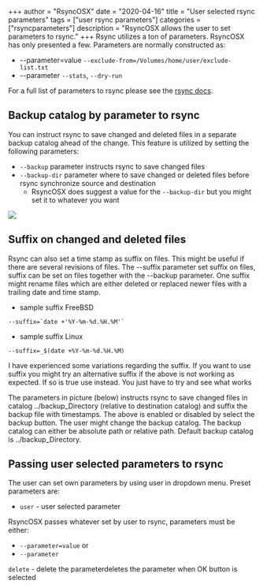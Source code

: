 +++
author = "RsyncOSX"
date = "2020-04-16"
title =  "User selected rsync parameters"
tags = ["user rsync parameters"]
categories = ["rsyncparameters"]
description = "RsyncOSX allows the user to set parameters to rsync."
+++
Rsync utilizes a ton of parameters. RsyncOSX has only presented a few. Parameters are normally constructed as:

- --parameter=value `--exclude-from=/Volumes/home/user/exclude-list.txt`
- --parameter `--stats`, `--dry-run`

For a full list of parameters to rsync please see the [rsync docs](https://download.samba.org/pub/rsync/rsync.html).

## Backup catalog by parameter to rsync

You can instruct rsync to save changed and deleted files in a separate backup catalog ahead of the change. This feature is utilized by setting the following parameters:

- `--backup` parameter instructs rsync to save changed files
- `--backup-dir` parameter where to save changed or deleted files before rsync synchronize source and destination
	- RsyncOSX does suggest a value for the `--backup-dir` but you might set it to whatever you want

![](/images/RsyncOSX/master/rsync/rsync.png)

## Suffix on changed and deleted files

Rsync can also set a time stamp as suffix on files. This might be useful if there are several revisions of files. The --suffix parameter set suffix on files, suffix can be set on files together with the --backup parameter. One suffix might rename files which are either deleted or replaced newer files with a trailing date and time stamp.

- sample suffix FreeBSD
```
--suffix=`date +'%Y-%m-%d.%H.%M'`
```
- sample suffix Linux
```
--suffix=_$(date +%Y-%m-%d.%H.%M)
```

I have experienced some variations regarding the suffix. If you want to use suffix you might try an alternative suffix if the above is not working as expected. If so is true use  instead. You just have to try and see what works

The parameters in picture (below) instructs rsync to save changed files in catalog ../backup_Directory (relative to destination catalog) and suffix the backup file with timestamps. The above is enabled or disabled by select the backup button. The user might change the backup catalog. The backup catalog can either be absolute path or relative path. Default backup catalog is ../backup_Directory.

## Passing user selected parameters to rsync

The user can set own parameters by using user in dropdown menu. Preset parameters are:

- `user`  - user selected parameter

RsyncOSX passes whatever set by user to rsync, parameters must be either:
- `--parameter=value` or
- `--parameter`

`delete` - delete the parameterdeletes the parameter when OK button is selected
